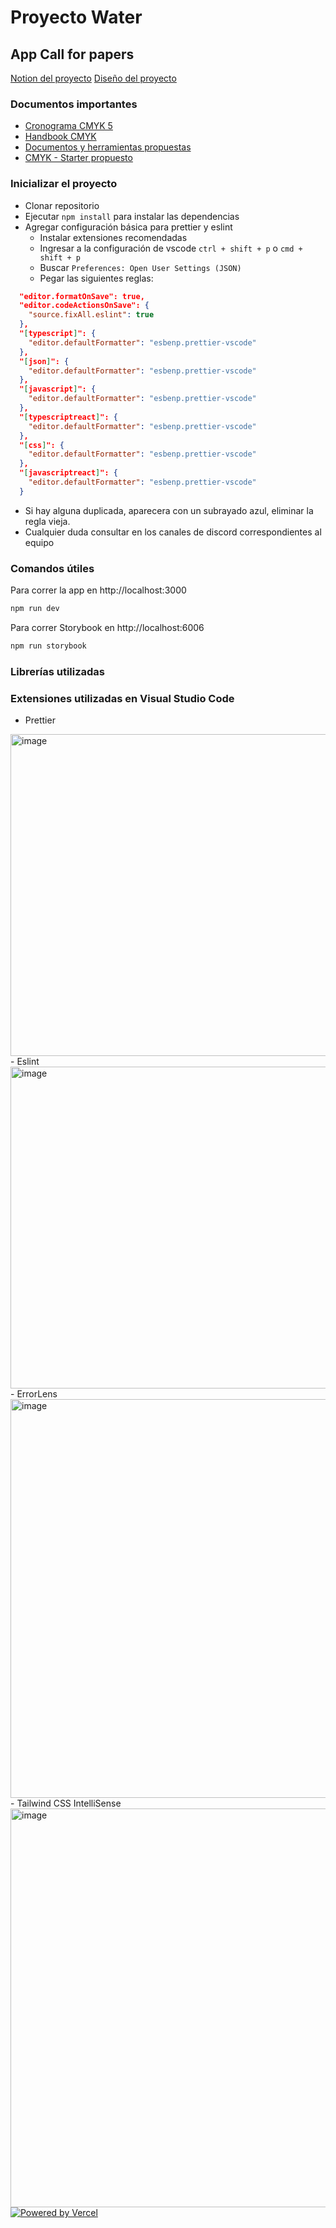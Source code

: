 # Proyecto Water

## App Call for papers

[Notion del proyecto](https://www.notion.so/hifrontendcafe/App-Call-for-papers-e750b95638db430a9cd9c4c890ae63e6)
[Diseño del proyecto](https://www.figma.com/file/yqFuCDsK4VAVoV7RAYkn0M/Proceso-dise%C3%B1o-CMYK)

### Documentos importantes

- [Cronograma CMYK 5](https://www.notion.so/hifrontendcafe/Cronograma-CMYK-5-a07d7a873d884b5daa0299f948612e1c)
- [Handbook CMYK](https://servicedsgnclub.notion.site/servicedsgnclub/Handbook-CMYK-5-05e7d829e637488e92bda596d2ae365d)
- [Documentos y herramientas propuestas](https://hifrontendcafe.notion.site/Documentos-tiles-0f06b1283c2443e3a8edec08eaf2c8fc)
- [CMYK - Starter propuesto](https://github.com/rolivencia/cmyk-5-starter)

### Inicializar el proyecto

- Clonar repositorio
- Ejecutar `npm install` para instalar las dependencias
- Agregar configuración básica para prettier y eslint
  - Instalar extensiones recomendadas
  - Ingresar a la configuración de vscode `ctrl + shift + p` o `cmd + shift + p`
  - Buscar `Preferences: Open User Settings (JSON)`
  - Pegar las siguientes reglas: 
```json
  "editor.formatOnSave": true,
  "editor.codeActionsOnSave": {
    "source.fixAll.eslint": true
  },
  "[typescript]": {
    "editor.defaultFormatter": "esbenp.prettier-vscode"
  },
  "[json]": {
    "editor.defaultFormatter": "esbenp.prettier-vscode"
  },
  "[javascript]": {
    "editor.defaultFormatter": "esbenp.prettier-vscode"
  },
  "[typescriptreact]": {
    "editor.defaultFormatter": "esbenp.prettier-vscode"
  },
  "[css]": {
    "editor.defaultFormatter": "esbenp.prettier-vscode"
  },
  "[javascriptreact]": {
    "editor.defaultFormatter": "esbenp.prettier-vscode"
  }
```
  - Si hay alguna duplicada, aparecera con un subrayado azul, eliminar la regla vieja.
  - Cualquier duda consultar en los canales de discord correspondientes al equipo

### Comandos útiles
Para correr la app en http://localhost:3000
```bash
npm run dev
```
Para correr Storybook en http://localhost:6006
```bash
npm run storybook
```

### Librerías utilizadas

### Extensiones utilizadas en Visual Studio Code
- Prettier 
<img width="515" alt="image" src="https://user-images.githubusercontent.com/38388588/183514332-dc8fa5b3-bdce-4cbf-a1a2-ad1ca9c7d612.png">
- Eslint
<img width="515" alt="image" src="https://user-images.githubusercontent.com/38388588/183516938-19699e4c-934c-487b-b166-e1e48d62639f.png">
- ErrorLens
<img width="638" alt="image" src="https://user-images.githubusercontent.com/38388588/183519331-53546449-82d0-4d64-9a5c-ecc24074165a.png">
- Tailwind CSS IntelliSense
<img width="638" alt="image" src="https://user-images.githubusercontent.com/38388588/183519369-c5d2d390-e3e9-4fb4-9f37-eadc9887519a.png">


<a href="https://vercel.com/?utm_source=hifrontendcafe&utm_campaign=oss">
  <img src="https://www.datocms-assets.com/31049/1618983297-powered-by-vercel.svg" alt="Powered by Vercel" />
</a>

